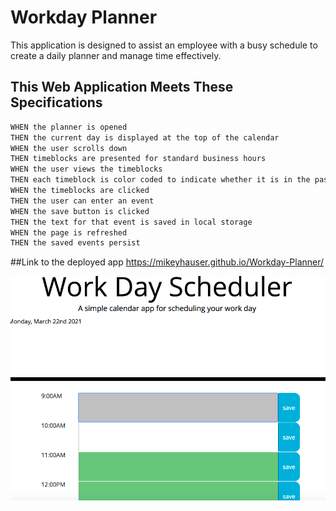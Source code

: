 # Workday Planner
This application is designed to assist an employee with a busy schedule to create a daily planner and manage time effectively.


## This Web Application Meets These Specifications

```md
WHEN the planner is opened
THEN the current day is displayed at the top of the calendar
WHEN the user scrolls down
THEN timeblocks are presented for standard business hours
WHEN the user views the timeblocks
THEN each timeblock is color coded to indicate whether it is in the past, present, or future
WHEN the timeblocks are clicked
THEN the user can enter an event
WHEN the save button is clicked
THEN the text for that event is saved in local storage
WHEN the page is refreshed
THEN the saved events persist
```


##Link to the deployed app
 https://mikeyhauser.github.io/Workday-Planner/

 
![The weather app includes a search option, a list of cities, and a five-day forecast and current weather conditions for Atlanta.](./Develop/scrn.png)
